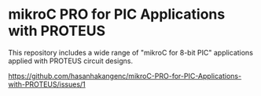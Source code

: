 # mikroC PRO for PIC Applications with PROTEUS
 This repository includes a wide range of "mikroC for 8-bit PIC" applications applied with PROTEUS circuit designs. 

https://github.com/hasanhakangenc/mikroC-PRO-for-PIC-Applications-with-PROTEUS/issues/1
